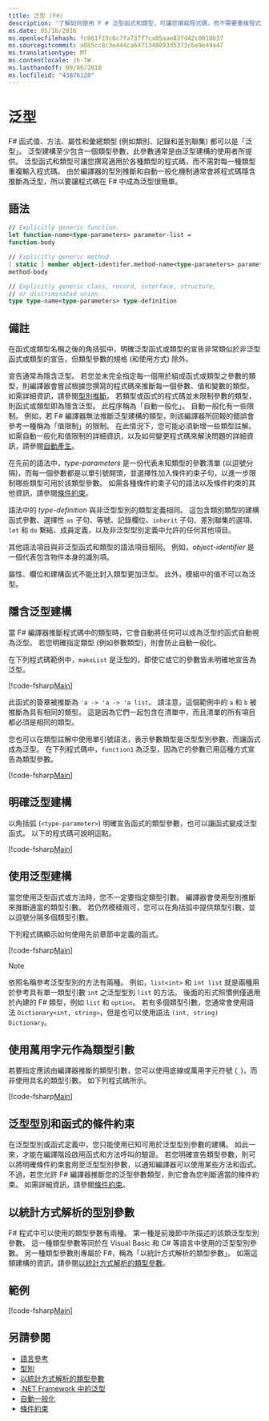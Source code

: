 ```yaml
---
title: 泛型 (F#)
description: '了解如何使用 F # 泛型函式和類型，可讓您撰寫程式碼，而不需要重複程式碼適用於各種不同的類型。'
ms.date: 05/16/2016
ms.openlocfilehash: fc061f19c6c7fa737f7ca05aae83fd42c0010b37
ms.sourcegitcommit: a885cc8c3e444ca6471348893d5373c6e9e49a47
ms.translationtype: MT
ms.contentlocale: zh-TW
ms.lasthandoff: 09/06/2018
ms.locfileid: "43876128"
---
```

# <a name="generics"></a>泛型

F# 函式值、方法、屬性和彙總類型 (例如類別、記錄和差別聯集) 都可以是「泛型」。 泛型建構至少包含一個類型參數，此參數通常是由泛型建構的使用者所提供。 泛型函式和類型可讓您撰寫適用於各種類型的程式碼，而不需對每一種類型重複輸入程式碼。 由於編譯器的型別推斷和自動一般化機制通常會將程式碼隱含推斷為泛型，所以要讓程式碼在 F# 中成為泛型很簡單。

## <a name="syntax"></a>語法

```fsharp
// Explicitly generic function.
let function-name<type-parameters> parameter-list =
function-body

// Explicitly generic method.
[ static ] member object-identifer.method-name<type-parameters> parameter-list [ return-type ] =
method-body

// Explicitly generic class, record, interface, structure,
// or discriminated union.
type type-name<type-parameters> type-definition
```

## <a name="remarks"></a>備註

在函式或類型名稱之後的角括弧中，明確泛型函式或類型的宣告非常類似於非泛型函式或類型的宣告，但類型參數的規格 (和使用方式) 除外。

宣告通常為隱含泛型。 若您並未完全指定每一個用於組成函式或類型之參數的類型，則編譯器會嘗試根據您撰寫的程式碼來推斷每一個參數、值和變數的類型。 如需詳細資訊，請參閱[型別推斷](../type-inference.md)。 若類型或函式的程式碼並未限制參數的類型，則函式或類型即為隱含泛型。 此程序稱為「自動一般化」。 自動一般化有一些限制。 例如，若 F# 編譯器無法推斷泛型建構的類型，則該編譯器所回報的錯誤會參考一種稱為「值限制」的限制。 在此情況下，您可能必須新增一些類型註解。 如需自動一般化和值限制的詳細資訊，以及如何變更程式碼來解決問題的詳細資訊，請參閱[自動產生](automatic-generalization.md)。

在先前的語法中，*type-parameters* 是一份代表未知類型的參數清單 (以逗號分隔)，而每一個參數都是以單引號開頭，並選擇性加入條件約束子句，以進一步限制哪些類型可用於該類型參數。 如需各種條件約束子句的語法以及條件約束的其他資訊，請參閱[條件約束](constraints.md)。

語法中的 *type-definition* 與非泛型型別的類型定義相同。 這包含類別類型的建構函式參數、選擇性 `as` 子句、等號、記錄欄位、`inherit` 子句、差別聯集的選項、`let` 和 `do` 繫結、成員定義，以及非泛型型別定義中允許的任何其他項目。

其他語法項目與非泛型函式和類型的語法項目相同。 例如，*object-identifier* 是一個代表包含物件本身的識別項。

屬性、欄位和建構函式不能比封入類型更加泛型。 此外，模組中的值不可以為泛型。

## <a name="implicitly-generic-constructs"></a>隱含泛型建構

當 F# 編譯器推斷程式碼中的類型時，它會自動將任何可以成為泛型的函式自動視為泛型。 若您明確指定類型 (例如參數類型)，則會防止自動一般化。

在下列程式碼範例中，`makeList` 是泛型的，即使它或它的參數皆未明確地宣告為泛型。

[!code-fsharp[Main](../../../../samples/snippets/fsharp/lang-ref-1/snippet1700.fs)]

此函式的簽章被推斷為 `'a -> 'a -> 'a list`。 請注意，這個範例中的 `a` 和 `b` 被推斷為具有相同的類型。 這是因為它們一起包含在清單中，而且清單的所有項目都必須是相同的類型。

您也可以在類型註解中使用單引號語法，表示參數類型是泛型型別參數，而讓函式成為泛型。 在下列程式碼中，`function1` 為泛型，因為它的參數已用這種方式宣告為類型參數。

[!code-fsharp[Main](../../../../samples/snippets/fsharp/lang-ref-1/snippet1701.fs)]

## <a name="explicitly-generic-constructs"></a>明確泛型建構

以角括弧 (`<type-parameter>`) 明確宣告函式的類型參數，也可以讓函式變成泛型函式。 以下的程式碼可說明這點。

[!code-fsharp[Main](../../../../samples/snippets/fsharp/lang-ref-1/snippet1703.fs)]

## <a name="using-generic-constructs"></a>使用泛型建構

當您使用泛型函式或方法時，您不一定要指定類型引數。 編譯器會使用型別推斷來推斷適當的類型引數。 若仍然模稜兩可，您可以在角括弧中提供類型引數，並以逗號分隔多個類型引數。

下列程式碼顯示如何使用先前章節中定義的函式。

[!code-fsharp[Main](../../../../samples/snippets/fsharp/lang-ref-1/snippet1702.fs)]

>[!NOTE]
依照名稱參考泛型型別的方法有兩種。 例如，`list<int>` 和 `int list` 就是兩種用於參考具有單一類型引數 `int` 之泛型型別 `list` 的方法。 後面的形式照慣例僅適用於內建的 F# 類型，例如 `list` 和 `option`。 若有多個類型引數，您通常會使用語法 `Dictionary<int, string>`，但是也可以使用語法 `(int, string) Dictionary`。

## <a name="wildcards-as-type-arguments"></a>使用萬用字元作為類型引數

若要指定應該由編譯器推斷的類型引數，您可以使用底線或萬用字元符號 (`_`)，而非使用具名的類型引數。 如下列程式碼所示。

[!code-fsharp[Main](../../../../samples/snippets/fsharp/lang-ref-1/snippet1704.fs)]

## <a name="constraints-in-generic-types-and-functions"></a>泛型型別和函式的條件約束

在泛型型別或函式定義中，您只能使用已知可用於泛型型別參數的建構。 如此一來，才能在編譯階段啟用函式和方法呼叫的驗證。 若您明確宣告類型參數，則可以將明確條件約束套用至泛型型別參數，以通知編譯器可以使用某些方法和函式。 不過，若您允許 F# 編譯器推斷您的泛型參數類型，則它會為您判斷適當的條件約束。 如需詳細資訊，請參閱[條件約束](constraints.md)。

## <a name="statically-resolved-type-parameters"></a>以統計方式解析的型別參數

F# 程式中可以使用的類型參數有兩種。 第一種是前幾節中所描述的該類泛型型別參數。 這一種類型參數等同於在 Visual Basic 和 C# 等語言中使用的泛型型別參數。 另一種類型參數則專屬於 F#，稱為「以統計方式解析的類型參數」。 如需這類建構的資訊，請參閱[以統計方式解析的類型參數](statically-resolved-type-parameters.md)。

## <a name="examples"></a>範例

[!code-fsharp[Main](../../../../samples/snippets/fsharp/lang-ref-1/snippet1705.fs)]

## <a name="see-also"></a>另請參閱

- [語言參考](../index.md)
- [型別](../fsharp-types.md)
- [以統計方式解析的類型參數](statically-resolved-type-parameters.md)
- [.NET Framework 中的泛型](~/docs/standard/generics/index.md)
- [自動一般化](automatic-generalization.md)
- [條件約束](constraints.md)

